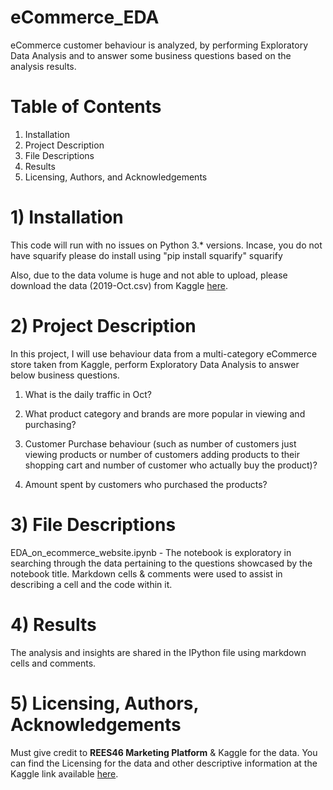 # eCommerce_EDA
eCommerce customer behaviour is analyzed, by performing Exploratory Data Analysis and to answer some business questions based on the analysis results.

# Table of Contents
 1) Installation
 2) Project Description
 3) File Descriptions
 4) Results
 5) Licensing, Authors, and Acknowledgements

# 1) Installation
This code will run with no issues on Python 3.* versions. Incase, you do not have squarify please do install using "pip install squarify"
squarify

Also, due to the data volume is huge and not able to upload, please download the data (2019-Oct.csv) from Kaggle [here](https://www.kaggle.com/mkechinov/ecommerce-behavior-data-from-multi-category-store?select=2019-Oct.csv).

# 2) Project Description
In this project, I will use behaviour data from a multi-category eCommerce store taken from Kaggle, perform Exploratory Data Analysis to answer below business questions.

1) What is the daily traffic in Oct?

2) What product category and brands are more popular in viewing and purchasing?

3) Customer Purchase behaviour (such as number of customers just viewing products or number of customers adding products to their shopping cart and number of customer who actually buy the product)?

4) Amount spent by customers who purchased the products?

# 3) File Descriptions
EDA_on_ecommerce_website.ipynb - The notebook is exploratory in searching through the data pertaining to the questions showcased by the notebook title. Markdown cells & comments were used to assist in describing a cell and the code within it.

# 4) Results
The analysis and insights are shared in the IPython file using markdown cells and comments.

# 5) Licensing, Authors, Acknowledgements
Must give credit to **REES46 Marketing Platform** & Kaggle for the data. You can find the Licensing for the data and other descriptive information at the Kaggle link available [here](https://www.kaggle.com/mkechinov/ecommerce-behavior-data-from-multi-category-store).
